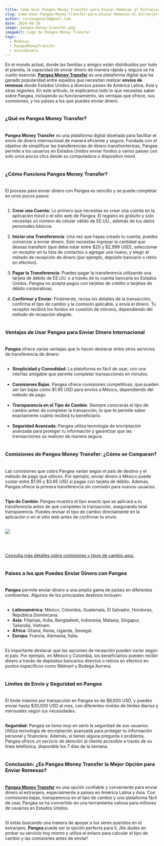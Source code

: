 ```yaml
---
title: Cómo Usar Pangea Money Transfer para Enviar Remesas al Extranjero.
slug: Como-Usar-Pangea-Money-Transfer-para-Enviar-Remesas-al-Extranjero
author: coronagenaro@gmail.com
date: 2024-08-28
image: pangea-money-transfer.png
imageAlt: Logo de Pangea Money Transfer
tags:
  - Remesas
  - PangeaMoneyTransfer
  - enviodinero
---
```

<!--StartFragment-->

En el mundo actual, donde las familias y amigos están distribuidos por todo el planeta, la capacidad de enviar dinero de manera rápida y segura se ha vuelto esencial. **[Pangea Money Transfer](https://pangeamoneytransfer.com/es/)** es una plataforma digital que ha ganado popularidad entre aquellos que necesitan realizar **envíos de remesas** desde Estados Unidos a diversos países de América Latina, Asia y otras regiones. En este artículo, te explicamos todo lo que necesitas saber sobre Pangea, incluyendo su funcionamiento, las ventajas que ofrece, sus comisiones, y los países a los que puedes enviar dinero.<br/><br/>

### ¿Qué es Pangea Money Transfer?<br/><br/>

**Pangea Money Transfer** es una plataforma digital diseñada para facilitar el envío de dinero internacional de manera eficiente y segura. Fundada con el objetivo de simplificar las transferencias de dinero transfronterizas, Pangea permite a los usuarios en Estados Unidos enviar fondos a varios países con solo unos pocos clics desde su computadora o dispositivo móvil.<br/><br/>

### ¿Cómo Funciona Pangea Money Transfer?<br/><br/>

El proceso para enviar dinero con Pangea es sencillo y se puede completar en unos pocos pasos:<br/><br/>

1. **Crear una Cuenta**: Lo primero que necesitas es crear una cuenta en la aplicación móvil o el sitio web de Pangea. El registro es gratuito y solo necesitas un número de celular válido de EE.UU., además de tus datos personales básicos.<br/><br/>
2. **Iniciar una Transferencia**: Una vez que hayas creado tu cuenta, puedes comenzar a enviar dinero. Solo necesitas ingresar la cantidad que deseas transferir (que debe estar entre $20 y $2,999 USD), seleccionar un receptor en tu lista de contactos o agregar uno nuevo, y elegir el método de recepción de dinero (por ejemplo, depósito bancario o retiro en efectivo).<br/><br/>
3. **Pagar la Transferencia**: Puedes pagar la transferencia utilizando una tarjeta de débito de EE.UU. o a través de tu cuenta bancaria en Estados Unidos. Pangea no acepta pagos con tarjetas de crédito o tarjetas de débito corporativas.<br/><br/>
4. **Confirmar y Enviar**: Finalmente, revisa los detalles de la transacción, confirma el tipo de cambio y la comisión aplicable, y envía el dinero. Tu receptor recibirá los fondos en cuestión de minutos, dependiendo del método de recepción elegido.<br/><br/>

### Ventajas de Usar Pangea para Enviar Dinero Internacional<br/><br/>

**Pangea** ofrece varias ventajas que lo hacen destacar entre otros servicios de transferencia de dinero:<br/><br/>

* **Simplicidad y Comodidad**: La plataforma es fácil de usar, con una interfaz amigable que permite completar transacciones en minutos.<br/><br/>
* **Comisiones Bajas**: Pangea ofrece comisiones competitivas, que pueden ser tan bajas como $1.95 USD para envíos a México, dependiendo del método de pago.<br/><br/>
* **Transparencia en el Tipo de Cambio**: Siempre conocerás el tipo de cambio antes de completar la transacción, lo que te permite saber exactamente cuánto recibirá tu beneficiario.<br/><br/>
* **Seguridad Avanzada**: Pangea utiliza tecnología de encriptación avanzada para proteger tu información y garantizar que las transacciones se realicen de manera segura.<br/><br/>

### Comisiones de Pangea Money Transfer: ¿Cómo se Comparan?<br/><br/>

Las comisiones que cobra Pangea varían según el país de destino y el método de pago que utilices. Por ejemplo, enviar dinero a México puede costar entre $1.95 y $3.95 USD si pagas con tarjeta de débito. Además, Pangea ofrece la primera transferencia sin comisión para nuevos usuarios.<br/><br/>

**Tipo de Cambio**: Pangea muestra el tipo exacto que se aplicará a tu transferencia antes de que completes la transacción, asegurando total transparencia. Puedes revisar el tipo de cambio directamente en la aplicación o en el sitio web antes de confirmar tu envío.<br/><br/>

![](https://media.licdn.com/dms/image/v2/D4E12AQE8pDcDGxIQlA/article-inline_image-shrink_1500_2232/article-inline_image-shrink_1500_2232/0/1724735605498?e=1730332800&v=beta&t=XXq81syFwlR8BqfiPGtWtVktFAJdcbguA5fOYSKs-EM)

<br/><br/>

[Consulta más detalles sobre comisiones y tipos de cambio aquí.](https://app.pangeamoneytransfer.com/)<br/><br/>

### Países a los que Puedes Enviar Dinero con Pangea<br/><br/>

**Pangea** permite enviar dinero a una amplia gama de países en diferentes continentes. Algunos de los principales destinos incluyen:<br/><br/>

* **Latinoamérica**: México, Colombia, Guatemala, El Salvador, Honduras, República Dominicana.
* **Asia**: Filipinas, India, Bangladesh, Indonesia, Malasia, Singapur, Tailandia, Vietnam.
* **África**: Ghana, Kenia, Uganda, Senegal.
* **Europa**: Francia, Alemania, Italia.<br/><br/>

Es importante destacar que las opciones de recepción pueden variar según el país. Por ejemplo, en México y Colombia, los beneficiarios pueden recibir dinero a través de depósitos bancarios directos o retiros en efectivo en puntos específicos como Walmart y Bodega Aurrera.<br/><br/>

### Límites de Envío y Seguridad en Pangea<br/><br/>

El límite máximo por transacción en Pangea es de $6,000 USD, y puedes enviar hasta $30,000 USD al mes, con diferentes niveles de límites diarios y mensuales según tus necesidades.<br/><br/>

**Seguridad**: Pangea se toma muy en serio la seguridad de sus usuarios. Utiliza tecnología de encriptación avanzada para proteger tu información personal y financiera. Además, si tienes alguna pregunta o problema, Pangea ofrece un servicio de atención al cliente accesible a través de su línea telefónica, disponible los 7 días de la semana.<br/><br/>

### Conclusión: ¿Es Pangea Money Transfer la Mejor Opción para Enviar Remesas?<br/><br/>

**[Pangea Money Transfer](https://pangeamoneytransfer.com/es/)** es una opción confiable y conveniente para enviar dinero al extranjero, especialmente a países en América Latina y Asia. Con comisiones bajas, transparencia en el tipo de cambio y una plataforma fácil de usar, Pangea se ha convertido en una herramienta valiosa para millones de usuarios en Estados Unidos.<br/><br/>

Si estás buscando una manera de apoyar a tus seres queridos en el extranjero, **Pangea** puede ser la opción perfecta para ti. ¡No dudes en probar su servicio hoy mismo y utiliza el enlace para calcular el tipo de cambio y las comisiones antes de enviar!<br/><br/>

<!--EndFragment-->